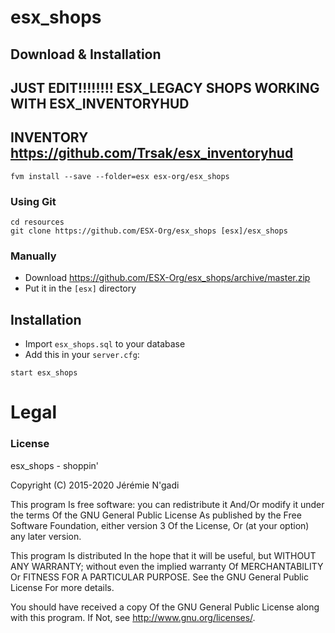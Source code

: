 # esx_shops

## Download & Installation
## JUST EDIT!!!!!!!!       ESX_LEGACY SHOPS WORKING WITH ESX_INVENTORYHUD

## INVENTORY https://github.com/Trsak/esx_inventoryhud
```
fvm install --save --folder=esx esx-org/esx_shops
```

### Using Git
```
cd resources
git clone https://github.com/ESX-Org/esx_shops [esx]/esx_shops
```

### Manually
- Download https://github.com/ESX-Org/esx_shops/archive/master.zip
- Put it in the `[esx]` directory

## Installation
- Import `esx_shops.sql` to your database
- Add this in your `server.cfg`:

```
start esx_shops
```

# Legal
### License
esx_shops - shoppin'

Copyright (C) 2015-2020 Jérémie N'gadi

This program Is free software: you can redistribute it And/Or modify it under the terms Of the GNU General Public License As published by the Free Software Foundation, either version 3 Of the License, Or (at your option) any later version.

This program Is distributed In the hope that it will be useful, but WITHOUT ANY WARRANTY; without even the implied warranty Of MERCHANTABILITY Or FITNESS FOR A PARTICULAR PURPOSE. See the GNU General Public License For more details.

You should have received a copy Of the GNU General Public License along with this program. If Not, see http://www.gnu.org/licenses/.
